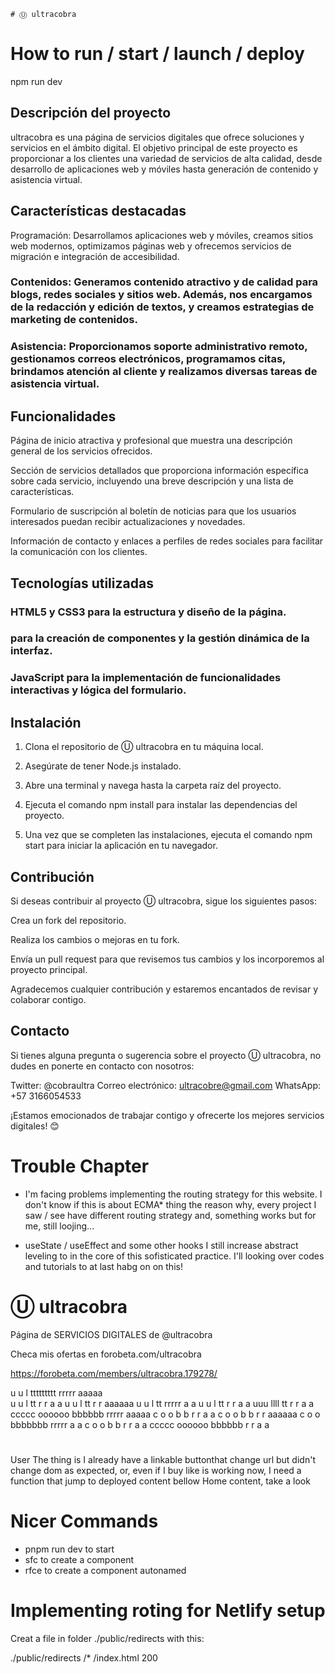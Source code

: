     # Ⓤ ultracobra

# How to run / start / launch / deploy

npm run dev

## Descripción del proyecto

ultracobra es una página de servicios digitales que ofrece soluciones y servicios en el ámbito digital. El objetivo principal de este proyecto es proporcionar a los clientes una variedad de servicios de alta calidad, desde desarrollo de aplicaciones web y móviles hasta generación de contenido y asistencia virtual.

## Características destacadas

Programación: Desarrollamos aplicaciones web y móviles, creamos sitios web modernos, optimizamos páginas web y ofrecemos servicios de migración e integración de accesibilidad.

### Contenidos: Generamos contenido atractivo y de calidad para blogs, redes sociales y sitios web. Además, nos encargamos de la redacción y edición de textos, y creamos estrategias de marketing de contenidos.

### Asistencia: Proporcionamos soporte administrativo remoto, gestionamos correos electrónicos, programamos citas, brindamos atención al cliente y realizamos diversas tareas de asistencia virtual.

## Funcionalidades

Página de inicio atractiva y profesional que muestra una descripción general de los servicios ofrecidos.

Sección de servicios detallados que proporciona información específica sobre cada servicio, incluyendo una breve descripción y una lista de características.

Formulario de suscripción al boletín de noticias para que los usuarios interesados puedan recibir actualizaciones y novedades.

Información de contacto y enlaces a perfiles de redes sociales para facilitar la comunicación con los clientes.

## Tecnologías utilizadas

### HTML5 y CSS3 para la estructura y diseño de la página.

###                                                  para la creación de componentes y la gestión dinámica de la interfaz.

### JavaScript para la implementación de funcionalidades interactivas y lógica del formulario.

## Instalación

1. Clona el repositorio de Ⓤ ultracobra en tu máquina local.

2. Asegúrate de tener Node.js instalado.

3. Abre una terminal y navega hasta la carpeta raíz del proyecto.

4. Ejecuta el comando npm install para instalar las dependencias del proyecto.

5. Una vez que se completen las instalaciones, ejecuta el comando npm start para iniciar la aplicación en tu navegador.

## Contribución

Si deseas contribuir al proyecto Ⓤ ultracobra, sigue los siguientes pasos:

Crea un fork del repositorio.

Realiza los cambios o mejoras en tu fork.

Envía un pull request para que revisemos tus cambios y los incorporemos al proyecto principal.

Agradecemos cualquier contribución y estaremos encantados de revisar y colaborar contigo.

## Contacto

Si tienes alguna pregunta o sugerencia sobre el proyecto Ⓤ ultracobra, no dudes en ponerte en contacto con nosotros:

Twitter: @cobraultra
Correo electrónico: ultracobre@gmail.com
WhatsApp: +57 3166054533

¡Estamos emocionados de trabajar contigo y ofrecerte los mejores servicios digitales! 😊

# Trouble Chapter

- I'm facing problems implementing the routing strategy for this website. I don't know if this is about ECMA\* thing the reason why, every project I saw / see have different routing strategy and, something works but for me, still loojing...

- useState / useEffect and some other hooks I still increase abstract leveling to in the core of this sofisticated practice. I'll looking over codes and tutorials to at last habg on on this!

# Ⓤ ultracobra

Página de SERVICIOS DIGITALES de @ultracobra

Checa mis ofertas en forobeta.com/ultracobra

https://forobeta.com/members/ultracobra.179278/

u u l ttttttttt rrrrr aaaaa  
u u l tt r r a a
u u l tt r r aaaaaa
u u l tt rrrrr a a
u u l tt r r a a
uuu llll tt r r a a
ccccc oooooo bbbbbb rrrrr aaaaa
c o o b b r r a a
c o o b b r r aaaaaa
c o o bbbbbbb rrrrr a a
c o o b b r r a a
ccccc oooooo bbbbbb r r a a

#

User
The thing is I already have a linkable buttonthat change url but didn't change dom as expected, or, even if I buy like is working now, I need a function that jump to deployed content bellow Home content, take a look

# Nicer Commands

- pnpm run dev to start
- sfc to create a component
- rfce to create a component autonamed

# Implementing roting for Netlify setup

Creat a file in folder ./public/redirects with this:

./public/redirects
/\* /index.html 200
